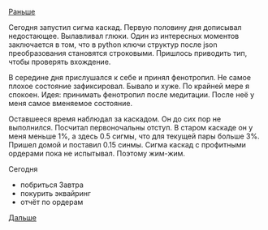 [Раньше](2016.05.30.md)

Сегодня запустил сигма каскад.
Первую половину дня дописывал недостающее. Вылавливал глюки.
Один из интересных моментов заключается в том, что в python ключи структур после json преобразования становятся строковыми. Пришлось приводить тип, чтобы проверять вхождение.

В середине дня прислушался к себе и принял фенотропил. Не самое плохое состояние зафиксировал. Бывало и хуже. По крайней мере я спокоен.
Идея: принимать фенотропил после медитации. После неё у меня самое вменяемое состояние.

Оставшееся время наблюдал за каскадом. Он до сих пор не выполнился. Посчитал первоночальны отступ. В старом каскаде он у меня меньше 1%, а здесь 0.5 сигмы, что для текущей пары больше 3%. Пришел домой и поставил 0.15 синмы.
Сигма каскад с профитными ордерами пока не испытывал. Поэтому жим-жим.

Сегодня
- побриться
Завтра
- покурить эквайринг
- отчёт по ордерам

[Дальше](2016.06.01.md)
